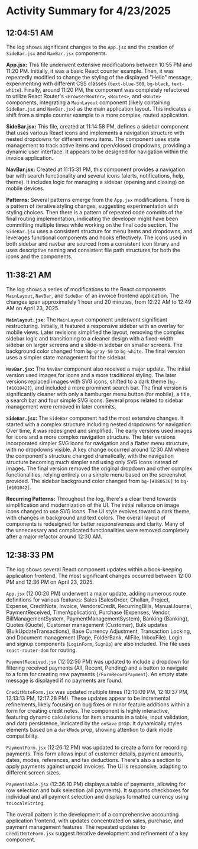 # Activity Summary for 4/23/2025

## 12:04:51 AM
The log shows significant changes to the `App.jsx` and the creation of `SideBar.jsx` and `NavBar.jsx` components.

**App.jsx:** This file underwent extensive modifications between 10:55 PM and 11:20 PM.  Initially, it was a basic React counter example.  Then, it was repeatedly modified to change the styling of the displayed "Hello" message, experimenting with different CSS classes (`text-blue-500`, `bg-black`, `text-white`). Finally, around 11:20 PM,  the component was completely refactored to utilize React Router's `<BrowserRouter>`, `<Routes>`, and `<Route>` components, integrating a `MainLayout` component (likely containing `SideBar.jsx` and `NavBar.jsx`) as the main application layout.  This indicates a shift from a simple counter example to a more complex, routed application.

**SideBar.jsx:** This file, created at 11:14:58 PM, defines a sidebar component that uses various React icons and implements a navigation structure with nested dropdowns for different menu items.  The component uses state management to track active items and open/closed dropdowns, providing a dynamic user interface. It appears to be designed for navigation within the invoice application.

**NavBar.jsx:** Created at 11:15:31 PM, this component provides a navigation bar with search functionality and several icons (alerts, notifications, help, theme). It includes logic for managing a sidebar (opening and closing) on mobile devices.

**Patterns:** Several patterns emerge from the `App.jsx` modifications. There is a pattern of iterative styling changes, suggesting experimentation with styling choices. Then there is a pattern of repeated code commits of the final routing implementation, indicating the developer might have been committing multiple times while working on the final code section.  The `SideBar.jsx` uses a consistent structure for menu items and dropdowns, and leverages functional components and hooks effectively.  The icons used in both sidebar and navbar are sourced from a consistent icon library and uses descriptive naming and consistent file path structures for both the icons and the components.


## 11:38:21 AM
The log shows a series of modifications to the React components `MainLayout`, `NavBar`, and `SideBar` of an invoice frontend application.  The changes span approximately 1 hour and 20 minutes, from 12:22 AM to 12:49 AM on April 23, 2025.

**`Mainlayout.jsx`:**  The `MainLayout` component underwent significant restructuring. Initially, it featured a responsive sidebar with an overlay for mobile views. Later revisions simplified the layout, removing the complex sidebar logic and transitioning to a cleaner design with a fixed-width sidebar on larger screens and a slide-in sidebar on smaller screens. The background color changed from `bg-gray-50` to `bg-white`. The final version uses a simpler state management for the sidebar.

**`NavBar.jsx`:** The `NavBar` component also received a major update. The initial version used images for icons and a more traditional styling.  The later versions replaced images with SVG icons, shifted to a dark theme (`bg-[#101042]`), and included a more prominent search bar.  The final version is significantly cleaner with only a hamburger menu button (for mobile), a title, a search bar and four simple SVG icons.  Several props related to sidebar management were removed in later commits.


**`SideBar.jsx`:** The `SideBar` component had the most extensive changes. It started with a complex structure including nested dropdowns for navigation.  Over time, it was redesigned and simplified. The early versions used images for icons and a more complex navigation structure.  The later versions incorporated simpler SVG icons for navigation and a flatter menu structure, with no dropdowns visible. A key change occurred around 12:30 AM where the component's structure changed dramatically, with the navigation structure becoming much simpler and  using only SVG icons instead of images.  The final version removed the original dropdown and other complex functionalities, relying entirely on a simple menu based on the screenshot provided.  The sidebar background color changed from `bg-[#080536]` to `bg-[#101042]`.


**Recurring Patterns:** Throughout the log, there's a clear trend towards simplification and modernization of the UI.  The initial reliance on image icons changed to use SVG icons. The UI style evolves toward a dark theme, with changes in background and text colors. The overall layout of components is redesigned for better responsiveness and clarity.  Many of the unnecessary and complicated functionalities were removed completely after a major refactor around 12:30 AM.


## 12:38:33 PM
The log shows several React component updates within a book-keeping application frontend.  The most significant changes occurred between 12:00 PM and 12:36 PM on April 23, 2025.

`App.jsx` (12:00:20 PM) underwent a major update, adding numerous route definitions for various features:  Sales (SalesOrder, Challan, Project, Expense, CreditNote, Invoice, VendorsCredit, RecurringBills, ManualJournal, PaymentReceived, TimerApplication), Purchase (Expenses, Vendor, BillManagementSystem, PaymentManagementSystem), Banking (Banking), Quotes (Quote), Customer management (Customer), Bulk updates (BulkUpdateTransactions), Base Currency Adjustment, Transaction Locking, and Document management (Page, FolderBank, AllFile, InboxFile).  Login and signup components (`LoginForm`, `SignUp`) are also included.  The file uses `react-router-dom` for routing.

`PaymentReceived.jsx` (12:02:50 PM) was updated to include a dropdown for filtering received payments (All, Recent, Pending) and a button to navigate to a form for creating new payments (`/FormRecordPayment`). An empty state message is displayed if no payments are found.

`CreditNoteForm.jsx` was updated multiple times (12:10:09 PM, 12:10:37 PM, 12:13:13 PM, 12:17:28 PM).  These updates appear to be incremental refinements, likely focusing on bug fixes or minor feature additions within a form for creating credit notes.  The component is highly interactive, featuring dynamic calculations for item amounts in a table, input validation, and data persistence, indicated by the `onSave` prop.  It dynamically styles elements based on a `darkMode` prop, showing attention to dark mode compatibility.

`PaymentForm.jsx` (12:26:12 PM) was updated to create a form for recording payments.  This form allows input of customer details, payment amounts, dates, modes, references, and tax deductions.  There's also a section to apply payments against unpaid invoices. The UI is responsive, adapting to different screen sizes.

`PaymentTable.jsx` (12:36:10 PM) displays a table of payments, allowing for row selection and bulk selection (all payments). It supports checkboxes for individual and all payment selection and displays formatted currency using `toLocaleString`.

The overall pattern is the development of a comprehensive accounting application frontend, with updates concentrated on sales, purchase, and payment management features.  The repeated updates to `CreditNoteForm.jsx` suggest iterative development and refinement of a key component.
